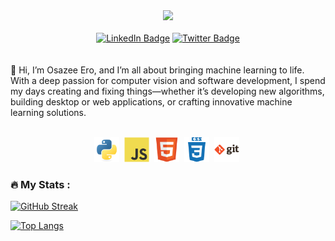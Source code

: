 <div id="header" align="center">
  <img src="https://i.giphy.com/media/v1.Y2lkPTc5MGI3NjExOHp6dHd2dGZvOGxud2R4MmpzeW93bzB1amFkamszbTl3OWlldWhkdCZlcD12MV9pbnRlcm5hbF9naWZfYnlfaWQmY3Q9Zw/7NS9RAepPQ0HJ85qJz/giphy-downsized-large.gif" width="100"/>
</div>

<br />
<div id="badges" align="center">
  <a href = "https://www.linkedin.com/in/osazeeero/" target="_blank"><img src="https://img.shields.io/badge/LinkedIn-blue?style=for-the-badge&logo=linkedin&logoColor=white" alt="LinkedIn Badge"/></a>
  <a href="https://twitter.com/_beyond_logic" target="_blank"><img src="https://img.shields.io/badge/Website-blue?style=for-the-badge&logo=OsazeeWebsite&logoColor=white" alt="Twitter Badge"/></a>
</div>

<div align="center"><img src="https://komarev.com/ghpvc/?username=osazee-ero&style=flat-square&color=blue" alt=""/></div>

<br>

<div algin="center">👋 Hi, I’m Osazee Ero, and I’m all about bringing machine learning to life. With a deep passion for computer vision and software development, I spend my days creating and fixing things—whether it’s developing new algorithms, building desktop or web applications, or crafting innovative machine learning solutions.
</div>
<br />
<div align="center">

<img src="https://github.com/devicons/devicon/blob/master/icons/python/python-original.svg" title="Python" alt="Python" width="40" height="40"/>&nbsp;
 <img src="https://github.com/devicons/devicon/blob/master/icons/javascript/javascript-original.svg" title="JavaScript" alt="JavaScript" width="40" height="40"/>&nbsp;
  <img src="https://github.com/devicons/devicon/blob/master/icons/html5/html5-original.svg" title="HTML5" alt="HTML" width="40" height="40"/>&nbsp;
   <img src="https://github.com/devicons/devicon/blob/master/icons/css3/css3-plain-wordmark.svg"  title="CSS3" alt="CSS" width="40" height="40"/>&nbsp;
  <img src="https://github.com/devicons/devicon/blob/master/icons/git/git-original-wordmark.svg" title="Git" alt="Git" width="40" height="40"/>&nbsp;

</div>

### :fire: My Stats :

[![GitHub Streak](http://github-readme-streak-stats.herokuapp.com?user=osazee-ero&theme=dark&background=000000)](https://git.io/streak-stats)

[![Top Langs](https://github-readme-stats.vercel.app/api/top-langs/?username=osazee-ero&layout=compact&theme=vision-friendly-dark)](https://github.com/anuraghazra/github-readme-stats)
